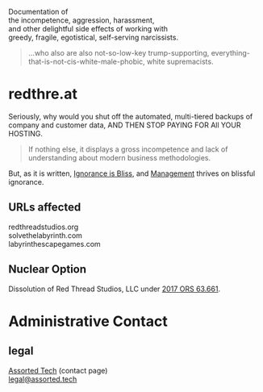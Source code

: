 Documentation of  
the incompetence, aggression, harassment,  
and other delightful side effects of working with  
greedy, fragile, egotistical, self-serving narcissists.  

> ...who also are also not-so-low-key trump-supporting, everything-that-is-not-cis-white-male-phobic, white supremacists.

# redthre.at
Seriously, why would you shut off the automated, multi-tiered backups of company and customer data, AND THEN STOP PAYING FOR All YOUR HOSTING.  
> If nothing else, it displays a gross incompetence and lack of understanding about modern business methodologies.  

But, as it is written, [Ignorance is Bliss](http://thecodelesscode.com/case/201?topic=management), and [Management](http://thecodelesscode.com/topics/management) thrives on blissful ignorance.

## URLs affected
redthreadstudios.org  
solvethelabyrinth.com  
labyrinthescapegames.com

## Nuclear Option
Dissolution of Red Thread Studios, LLC under [2017 ORS 63.661](https://www.oregonlaws.org/ors/63.661).

# Administrative Contact
## legal
[Assorted Tech](https://assorted.tech/contact) (contact page)  
[legal@assorted.tech](mailto:legal@assorted.tech)

